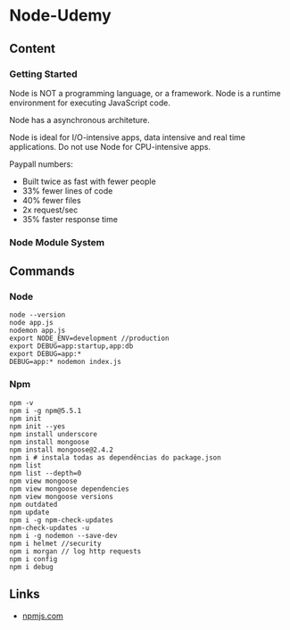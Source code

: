 # Node-Udemy

## Content

### Getting Started
Node is NOT a programming language, or a framework. Node is a runtime environment for executing JavaScript code.

Node has a asynchronous architeture.

Node is ideal for I/O-intensive apps, data intensive and real time applications. Do not use Node for CPU-intensive apps.

Paypall numbers:
- Built twice as fast with fewer people
- 33% fewer lines of code
- 40% fewer files
- 2x request/sec
- 35% faster response time

### Node Module System

## Commands

### Node
```
node --version
node app.js
nodemon app.js
export NODE_ENV=development //production
export DEBUG=app:startup,app:db
export DEBUG=app:*
DEBUG=app:* nodemon index.js
```

### Npm
```
npm -v
npm i -g npm@5.5.1
npm init
npm init --yes
npm install underscore
npm install mongoose
npm install mongoose@2.4.2
npm i # instala todas as dependências do package.json
npm list
npm list --depth=0
npm view mongoose
npm view mongoose dependencies
npm view mongoose versions
npm outdated
npm update
npm i -g npm-check-updates
npm-check-updates -u
npm i -g nodemon --save-dev
npm i helmet //security
npm i morgan // log http requests
npm i config
npm i debug
```

## Links
- [npmjs.com](npmjs.com)